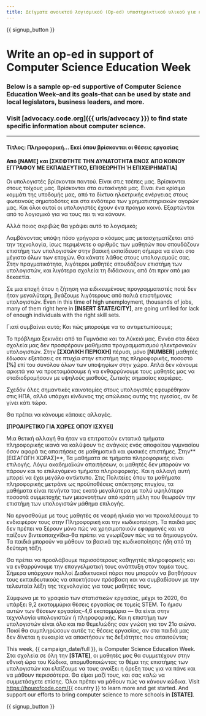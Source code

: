 ```yaml
---
title: Δείγματα ανοικτού λογισμικού (Op-ed) υποστηρικτικού υλικού για εκπαίδευση κατά την εβδομάδα της επιστήμης υπολογιστών και την ώρα του κώδικα
---
```


{{ signup_button }}

# Write an op-ed in support of Computer Science Education Week

### Below is a sample op-ed supportive of Computer Science Education Week–and its goals–that can be used by state and local legislators, business leaders, and more.

### Visit [advocacy.code.org]({{ urls/advocacy }}) to find state specific information about computer science.

* * *

#### Τίτλος: Πληροφορική... Εκεί όπου βρίσκονται οι θέσεις εργασίας

#### Από [NAME] και [ΣΚΕΦΤΗΤΕ ΤΗΝ ΔΥΝΑΤΟΤΗΤΑ ΕΝΟΣ ΑΠΟ ΚΟΙΝΟΥ ΕΓΓΡΑΦΟΥ ΜΕ ΕΚΠΑΙΔΕΥΤΙΚΟ, ΕΠΙΘΕΩΡΗΤΗ Ή ΕΠΙΧΕΙΡΗΜΑΤΙΑ]

Οι υπολογιστές βρίσκονται παντού. Είναι στις τσέπες μας. Βρίσκονται στους τοίχους μας. Βρίσκονται στα αυτοκίνητά μας. Είναι ένα κρίσιμο κομμάτι της υποδομής μας, από τα δίκτυα ηλεκτρικής ενέργειας στους φωτεινούς σηματοδότες και στα ενδότερα των χρηματιστηριακών αγορών μας. Και όλοι αυτοί οι υπολογιστές έχουν ένα πράγμα κοινό. Εξαρτώνται από το λογισμικό για να τους πει τι να κάνουν.

Αλλά ποιος ακριβώς θα γράψει αυτό το λογισμικό;

Λαμβάνοντας υπόψη πόσο γρήγορα ο κόσμος μας μετασχηματίζεται από την τεχνολογία, ίσως περιμένετε ο αριθμός των μαθητών που σπουδάζουν επιστήμη των υπολογιστών στην βασική εκπαίδευση σήμερα να είναι στο μέγιστο όλων των εποχών. Θα κάνατε λάθος στους υπολογισμούς σας. Στην πραγματικότητα, λιγότεροι μαθητές σπουδάζουν επιστήμη των υπολογιστών, και λιγότερα σχολεία τη διδάσκουν, από ότι πριν από μια δεκαετία.

Σε μια εποχή όπου η ζήτηση για ειδικευμένους προγραμματιστές ποτέ δεν ήταν μεγαλύτερη, βγάζουμε λιγότερους από παλιά επιστήμονες υπολογιστών. Even in this time of high unemployment, thousands of jobs, many of them right here in **[INSERT STATE/CITY]**, are going unfilled for lack of enough individuals with the right skill sets.

Γιατί συμβαίνει αυτό; Και πώς μπορούμε να το αντιμετωπίσουμε;

Το πρόβλημα ξεκινάει από τα Γυμνάσια και τα Λύκειά μας. Εννέα στα δέκα σχολεία μας δεν προσφέρουν μαθήματα προγραμματισμού ηλεκτρονικών υπολογιστών. Στην **[ΣΧΟΛΙΚΗ ΠΕΡΙΟΧΗ]** πέρυσι, μόνο **[NUMBER]** μαθητές έδωσαν εξετάσεις σε πτυχία στην επιστήμη της πληροφορικής, ποσοστό **[%]** επί του συνόλου όλων των υποψηφίων στην χώρα. Απλά δεν κάνουμε αρκετά για να προετοιμάσουμε ή να ενθαρρύνουμε τους μαθητές μας να σταδιοδρομήσουν με υψηλούς μισθούς, ζωτικής σημασίας καριέρες.

Σχεδόν όλες σημαντικές καινοτομίες στους υπολογιστές εφευρέθηκαν στις ΗΠΑ, αλλά υπάρχει κίνδυνος της απώλειας αυτής της ηγεσίας, αν δε γίνει κάτι τώρα.

Θα πρέπει να κάνουμε κάποιες αλλαγές.

**[ΠΡΟΑΙΡΕΤΙΚΟ ΓΙΑ ΧΩΡΕΣ ΟΠΟΥ ΙΣΧΥΕΙ]**

Μια θετική αλλαγή θα ήταν να επιτραπούν εντατικά τμήματα πληροφορικής ικανά να καλύψουν τις ανάγκες ενός αποφοίτου γυμνασίου όσον αφορά τις απαιτήσεις σε μαθηματικά και φυσικές επιστήμες. Στην**[ΕΙΣΑΓΩΓΗ ΧΩΡΑΣ]**, Τα μαθήματα σε τμήματα πληροφορικής είναι επιλογής. Λόγω ακαδημαϊκών απαιτήσεων, οι μαθητές δεν μπορούν να πάρουν και το επιλεγόμενο τμήματα πληροφορικής. Και η αλλαγή αυτή μπορεί να έχει μεγάλο αντίκτυπο. Στις Πολιτείες όπου τα μαθήματα πληροφορικής μετράνε ως προϋποθέσεις απόκτησης πτυχίου, τα μαθήματα είναι πενήντα τοις εκατό μεγαλύτερα με πολύ υψηλότερα ποσοστά συμμετοχής των μειονοτήτων από κράτη μέλη που θεωρούν την επιστήμη των υπολογιστών μάθημα επιλογής.

Να εργασθούμε με τους μαθητές σε νεαρή ηλικία για να προκαλέσουμε το ενδιαφέρον τους στην Πληροφορική και την κωδικοποίηση. Τα παιδιά μας δεν πρέπει να ξέρουν μόνο πώς να χρησιμοποιούν εφαρμογές και να παίζουν βιντεοπαιχνίδια-θα πρέπει να γνωρίζουν πώς να τα δημιουργούν. Τα παιδιά μπορούν να μάθουν τα βασικά της κωδικοποίησης ήδη από τη δεύτερη τάξη.

Θα πρέπει να προσλάβουμε περισσότερους καθηγητές πληροφορικής και να ενθαρρύνουμε την επαγγελματική τους ανάπτυξη στον τομέα τους. Σήμερα υπάρχουν πολλοί Διαδικτυακοί πόροι που μπορούν να βοηθήσουν τους εκπαιδευτικούς να αποκτήσουν πρόσβαση και να συμβαδίσουν με την τελευταία λέξη της τεχνολογίας για τους μαθητές τους.

Σύμφωνα με το γραφείο των στατιστικών εργασίας, μέχρι το 2020, θα υπάρξει 9,2 εκατομμύρια θέσεις εργασίας σε τομείς STEM. Το ήμισυ αυτών των θέσεων εργασίας-4,6 εκατομμύρια — θα είναι στην τεχνολογία υπολογιστών ή πληροφορικής. Και η επιστήμη των υπολογιστών είναι όλο και πιο θεμελιώδης σαν γνώση για τον 21ο αιώνα. Ποιοί θα συμπληρώσουν αυτές τις θέσεις εργασίας, αν στα παιδιά μας δεν δίνεται η ευκαιρία να αποκτήσουν τις δεξιότητες που απαιτούνται;

This week, {{ campaign_date/full }}, is Computer Science Education Week. Στα σχολεία σε όλη την **[STATE]**, οι μαθητές μας θα συμμετέχουν στην εθνική ώρα του Κώδικα, απομυθοποιώντας το θέμα της επιστήμης των υπολογιστών και ελπίζουμε να τους ανοίξει η όρεξη τους για να πάνε και να μάθουν περισσότερα. Θα είμαι μαζί τους, και σας καλώ να συμμετάσχετε επίσης. Όλοι πρέπει να μάθουν πώς να κάνουν κώδικα. Visit https://hourofcode.com/{{ country }} to learn more and get started. And support our efforts to bring computer science to more schools in **[STATE]**.

{{ signup_button }}